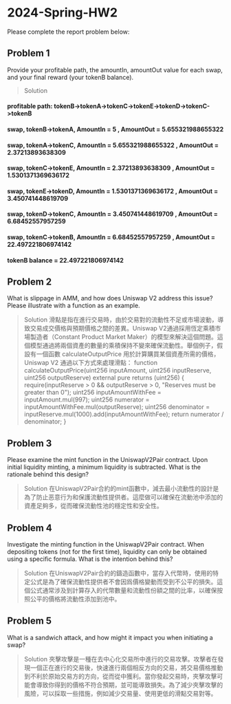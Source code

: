 # 2024-Spring-HW2

Please complete the report problem below:

## Problem 1
Provide your profitable path, the amountIn, amountOut value for each swap, and your final reward (your tokenB balance).

> Solution
#### profitable path: tokenB->tokenA->tokenC->tokenE->tokenD->tokenC->tokenB
#### swap, tokenB->tokenA, AmountIn =  5                  , AmountOut = 5.655321988655322
#### swap, tokenA->tokenC, AmountIn =  5.655321988655322  , AmountOut = 2.37213893638309
#### swap, tokenC->tokenE, AmountIn =  2.37213893638309   , AmountOut = 1.5301371369636172
#### swap, tokenE->tokenD, AmountIn =  1.5301371369636172 , AmountOut = 3.450741448619709
#### swap, tokenD->tokenC, AmountIn =  3.450741448619709  , AmountOut = 6.68452557957259
#### swap, tokenC->tokenB, AmountIn =  6.68452557957259   , AmountOut = 22.497221806974142
#### tokenB balance = 22.497221806974142
## Problem 2
What is slippage in AMM, and how does Uniswap V2 address this issue? Please illustrate with a function as an example.

> Solution
滑點是指在進行交易時，由於交易對的流動性不足或市場波動，導致交易成交價格與預期價格之間的差異。Uniswap V2通過採用恆定乘積市場製造者（Constant Product Market Maker）的模型來解決這個問題。這個模型通過將兩個資產的數量的乘積保持不變來確保流動性。舉個例子，假設有一個函數 calculateOutputPrice 用於計算購買某個資產所需的價格，Uniswap V2 通過以下方式來處理滑點：
> function calculateOutputPrice(uint256 inputAmount, uint256 inputReserve, uint256 outputReserve) external pure returns (uint256) {
>   require(inputReserve > 0 && outputReserve > 0, "Reserves must be greater than 0");
>   uint256 inputAmountWithFee = inputAmount.mul(997);
>   uint256 numerator = inputAmountWithFee.mul(outputReserve);
>   uint256 denominator = inputReserve.mul(1000).add(inputAmountWithFee);
>   return numerator / denominator;
> }

## Problem 3
Please examine the mint function in the UniswapV2Pair contract. Upon initial liquidity minting, a minimum liquidity is subtracted. What is the rationale behind this design?

> Solution
在UniswapV2Pair合約的mint函數中，減去最小流動性的設計是為了防止恶意行为和保護流動性提供者。這麼做可以確保在流動池中添加的資產足夠多，從而確保流動性池的穩定性和安全性。

## Problem 4
Investigate the minting function in the UniswapV2Pair contract. When depositing tokens (not for the first time), liquidity can only be obtained using a specific formula. What is the intention behind this?

> Solution
在UniswapV2Pair合約的鑄造函數中，當存入代幣時，使用的特定公式是為了確保流動性提供者不會因爲價格變動而受到不公平的損失。這個公式通常涉及到計算存入的代幣數量和流動性份額之間的比率，以確保按照公平的價格將流動性添加到池中。

## Problem 5
What is a sandwich attack, and how might it impact you when initiating a swap?

> Solution
夾擊攻擊是一種在去中心化交易所中進行的交易攻擊。攻擊者在發現一個正在進行的交易後，快速進行兩個相反方向的交易，將交易價格推動到不利於原始交易方的方向，從而從中獲利。當你發起交易時，夾擊攻擊可能會導致你得到的價格不符合預期，並可能導致損失。為了減少夾擊攻擊的風險，可以採取一些措施，例如減少交易量、使用更低的滑點交易對等。


